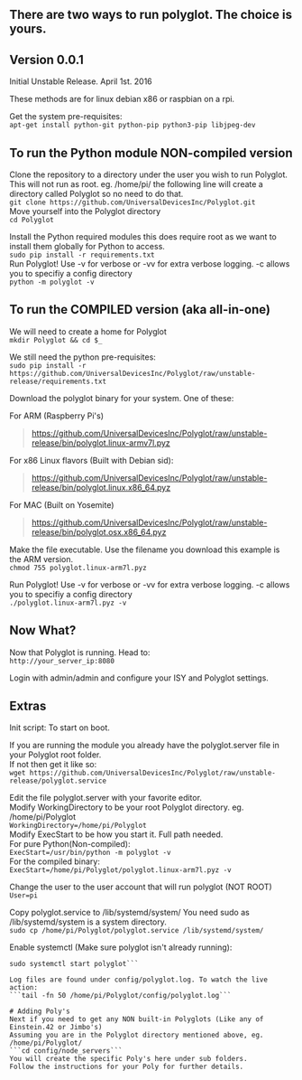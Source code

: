 ## There are two ways to run polyglot. The choice is yours. 
## Version 0.0.1
Initial Unstable Release. April 1st. 2016

These methods are for linux debian x86 or raspbian on a rpi. 

Get the system pre-requisites:  
`apt-get install python-git python-pip python3-pip libjpeg-dev`

## To run the Python module NON-compiled version
Clone the repository to a directory under the user you wish to run Polyglot. This will not run as root.
eg. /home/pi/ the following line will create a directory called Polyglot so no need to do that.  
`git clone https://github.com/UniversalDevicesInc/Polyglot.git`  
Move yourself into the Polyglot directory  
`cd Polyglot`

Install the Python required modules this does require root as we want to install them globally
for Python to access.  
`sudo pip install -r requirements.txt`  
Run Polyglot! Use -v for verbose or -vv for extra verbose logging. -c allows you to specifiy a config directory  
`python -m polyglot -v`

## To run the COMPILED version (aka all-in-one)
We will need to create a home for Polyglot  
`mkdir Polyglot && cd $_`

We still need the python pre-requisites:  
`sudo pip install -r https://github.com/UniversalDevicesInc/Polyglot/raw/unstable-release/requirements.txt`

Download the polyglot binary for your system. One of these:

For ARM (Raspberry Pi's)  
> https://github.com/UniversalDevicesInc/Polyglot/raw/unstable-release/bin/polyglot.linux-armv7l.pyz

For x86 Linux flavors (Built with Debian sid):  
> https://github.com/UniversalDevicesInc/Polyglot/raw/unstable-release/bin/polyglot.linux.x86_64.pyz

For MAC (Built on Yosemite)  
> https://github.com/UniversalDevicesInc/Polyglot/raw/unstable-release/bin/polyglot.osx.x86_64.pyz

Make the file executable. Use the filename you download this example is the ARM version.  
`chmod 755 polyglot.linux-arm7l.pyz`

Run Polyglot! Use -v for verbose or -vv for extra verbose logging. -c allows you to specifiy a config directory  
`./polyglot.linux-arm7l.pyz -v`

## Now What?
Now that Polyglot is running. Head to:  
`http://your_server_ip:8080`

Login with admin/admin and configure your ISY and Polyglot settings.
	
## Extras
	
Init script: To start on boot. 

If you are running the module you already have the polyglot.server file in your Polyglot root folder.  
If not then get it like so:  
`wget https://github.com/UniversalDevicesInc/Polyglot/raw/unstable-release/polyglot.service`

Edit the file polyglot.server with your favorite editor.  
Modify WorkingDirectory to be your root Polyglot directory. eg. /home/pi/Polyglot  
`WorkingDirectory=/home/pi/Polyglot`  
Modify ExecStart to be how you start it. Full path needed.  
For pure Python(Non-compiled):  
`ExecStart=/usr/bin/python -m polyglot -v`  
For the compiled binary:  
`ExecStart=/home/pi/Polyglot/polyglot.linux-arm7l.pyz -v`  

Change the user to the user account that will run polyglot (NOT ROOT)  
`User=pi`  
	
Copy polyglot.service to /lib/systemd/system/ You need sudo as /lib/systemd/system is a system directory.  
```sudo cp /home/pi/Polyglot/polyglot.service /lib/systemd/system/```

Enable systemctl (Make sure polyglot isn't already running):  
```sudo systemctl enable polyglot
sudo systemctl start polyglot```
	
Log files are found under config/polyglot.log. To watch the live action:  
```tail -fn 50 /home/pi/Polyglot/config/polyglot.log```

# Adding Poly's  
Next if you need to get any NON built-in Polyglots (Like any of Einstein.42 or Jimbo's)  
Assuming you are in the Polyglot directory mentioned above, eg. /home/pi/Polyglot/  
```cd config/node_servers```  
You will create the specific Poly's here under sub folders.
Follow the instructions for your Poly for further details. 
